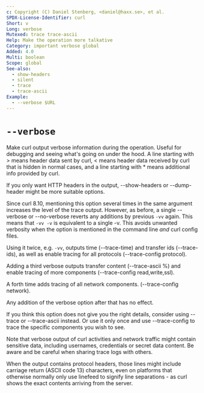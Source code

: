 ```yaml
---
c: Copyright (C) Daniel Stenberg, <daniel@haxx.se>, et al.
SPDX-License-Identifier: curl
Short: v
Long: verbose
Mutexed: trace trace-ascii
Help: Make the operation more talkative
Category: important verbose global
Added: 4.0
Multi: boolean
Scope: global
See-also:
  - show-headers
  - silent
  - trace
  - trace-ascii
Example:
  - --verbose $URL
---
```


# `--verbose`

Make curl output verbose information during the operation. Useful for
debugging and seeing what's going on under the hood. A line starting with \>
means header data sent by curl, \< means header data received by curl that is
hidden in normal cases, and a line starting with * means additional info
provided by curl.

If you only want HTTP headers in the output, --show-headers or --dump-header
might be more suitable options.

Since curl 8.10, mentioning this option several times in the same argument
increases the level of the trace output. However, as before, a single
--verbose or --no-verbose reverts any additions by previous `-vv` again. This
means that `-vv -v` is equivalent to a single -v. This avoids unwanted
verbosity when the option is mentioned in the command line *and* curl config
files.

Using it twice, e.g. `-vv`, outputs time (--trace-time) and transfer ids
(--trace-ids), as well as enable tracing for all protocols (--trace-config
protocol).

Adding a third verbose outputs transfer content (--trace-ascii %) and enable
tracing of more components (--trace-config read,write,ssl).

A forth time adds tracing of all network components. (--trace-config network).

Any addition of the verbose option after that has no effect.

If you think this option does not give you the right details, consider using
--trace or --trace-ascii instead. Or use it only once and use --trace-config
to trace the specific components you wish to see.

Note that verbose output of curl activities and network traffic might contain
sensitive data, including usernames, credentials or secret data content. Be
aware and be careful when sharing trace logs with others.

When the output contains protocol headers, those lines might include carriage
return (ASCII code 13) characters, even on platforms that otherwise normally
only use linefeed to signify line separations - as curl shows the exact
contents arriving from the server.
